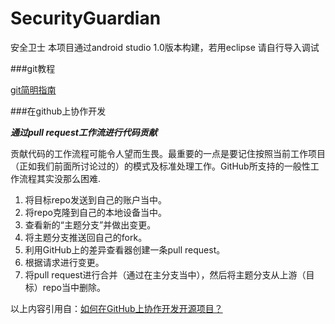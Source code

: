 # SecurityGuardian

安全卫士
本项目通过android studio 1.0版本构建，若用eclipse 请自行导入调试

###git教程

[git简明指南](http://rogerdudler.github.io/git-guide/index.zh.html)

###在github上协作开发

***通过pull request工作流进行代码贡献***

贡献代码的工作流程可能令人望而生畏。最重要的一点是要记住按照当前工作项目（正如我们前面所讨论过的）的模式及标准处理工作。GitHub所支持的一般性工作流程其实没那么困难.

1. 将目标repo发送到自己的账户当中。
2. 将repo克隆到自己的本地设备当中。
3. 查看新的“主题分支”并做出变更。
4. 将主题分支推送回自己的fork。
5. 利用GitHub上的差异查看器创建一条pull request。
6. 根据请求进行变更。
7. 将pull request进行合并（通过在主分支当中），然后将主题分支从上游（目标）repo当中删除。

以上内容引用自：[如何在GitHub上协作开发开源项目？](http://jishu.zol.com.cn/11114.html)
